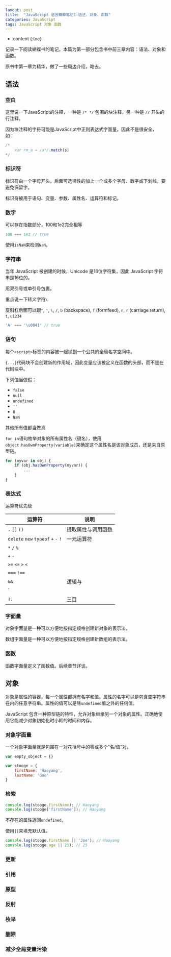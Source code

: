 ```yaml
---
layout: post
title:  "JavaScript 语言精粹笔记1-语法、对象、函数"
categories: JavaScript
tags: JavaScript 对象 函数
---
```


* content
{:toc}

记录一下阅读蝴蝶书的笔记，本篇为第一部分包含书中前三章内容：语法、对象和函数。





原书中第一章为精华，做了一些周边介绍，略去。

## 语法

### 空白

这里说一下JavaScript的注释，一种是 `/* */` 包围的块注释，另一种是 `//` 开头的行注释。

因为块注释的字符可能是JavaScript中正则表达式字面量，因此不是很安全，如：

```js
/*
    var rm_a = /a*/.match(s)
*/
```

### 标识符

标识符由一个字母开头，后面可选择性的加上一个或多个字母、数字或下划线。要避免保留字。

标识符被用于语句、变量、参数、属性名、运算符和标记。

### 数字

可以存在指数部分，100和1e2完全相等

```js
100 === 1e2 // true
```

使用`isNaN`来检测`NaN`。

### 字符串

当年 JavaScript 被创建的时候，Unicode 是16位字符集，因此 JavaScript 字符串是16位的。

用双引号或单引号包裹。

重点说一下转义字符`\`

反斜杠后面可以跟`"`, `'`, `\`, `/`, `b` (backspace), `f` (formfeed), `n`, `r` (carriage return), `t`, `u1234`

```js
'A' === '\u0041' // true
```

### 语句

每个`<script>`标签的内容被一起抛到一个公共的全局名字空间中。

`{...}`代码块不会创建新的作用域，因此变量应该被定义在函数的头部，而不是在代码块中。

下列值当做假：

* `false`
* `null`
* `undefined`
* `''`
* `0`
* `NaN`

其他所有值都当做真

`for in`语句枚举对象的所有属性名（键名），使用`object.hasOwnProperty(variable)`来确定这个属性名是该对象成员，还是来自原型链。

```js
for (myvar in obj) {
    if (obj.hasOwnProperty(myvar)) {
        ...
    }
}
```

### 表达式

运算符优先级

运算符 | 说明
----- | -----
`.` `[]` `()` | 提取属性与调用函数
`delete` `new` `typeof` `+` `-` `!` | 一元运算符
`*` `/` `%` |
`+` `-` |
`>=` `<=` `>` `<` |
`===` `!==` |
`&&` | 逻辑与
`||` | 逻辑或
`?:` | 三目

### 字面量

对象字面量是一种可以方便地按指定规格创建新对象的表示法。

数组字面量是一种可以方便地按指定规格创建新数组的表示法。

### 函数

函数字面量定义了函数值。后续章节详谈。

## 对象

对象是属性的容器，每一个属性都拥有名字和值。属性的名字可以是包含空字符串在内的任意字符串。属性的值可以是除`undefined`值之外的任何值。

JavaScript 包含一种原型链的特性，允许对象继承另一个对象的属性。正确地使用它能减少对象初始化时小韩的时间和内存。

### 对象字面量

一个对象字面量就是包围在一对花括号中的零或多个“名/值”对。

```js
var empty_object = {}

var stooge = {
    firstName: 'Haoyang',
    lastName: 'Gao'
}
```

### 检索

```js
console.log(stooge.firstName); // Haoyang
console.log(stooge['firstName']); // Haoyang
```

不存在的属性返回`undefined`。

使用`||`来填充默认值。

```js
console.log(stooge.firstName || 'Joe'); // Haoyang
console.log(stooge.age || 25); // 25
```

### 更新

### 引用

### 原型

### 反射

### 枚举

### 删除

### 减少全局变量污染
